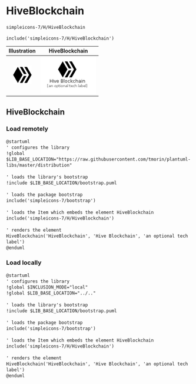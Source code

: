 # HiveBlockchain


```text
simpleicons-7/H/HiveBlockchain
```

```text
include('simpleicons-7/H/HiveBlockchain')
```



| Illustration | HiveBlockchain |
| :---: | :---: |
| ![illustration for Illustration](../../simpleicons-7/H/HiveBlockchain.png) | ![illustration for HiveBlockchain](../../simpleicons-7/H/HiveBlockchain.Local.png) |




## HiveBlockchain

### Load remotely
```plantuml
@startuml
' configures the library
!global $LIB_BASE_LOCATION="https://raw.githubusercontent.com/tmorin/plantuml-libs/master/distribution"

' loads the library's bootstrap
!include $LIB_BASE_LOCATION/bootstrap.puml

' loads the package bootstrap
include('simpleicons-7/bootstrap')

' loads the Item which embeds the element HiveBlockchain
include('simpleicons-7/H/HiveBlockchain')

' renders the element
HiveBlockchain('HiveBlockchain', 'Hive Blockchain', 'an optional tech label')
@enduml
```

### Load locally
```plantuml
@startuml
' configures the library
!global $INCLUSION_MODE="local"
!global $LIB_BASE_LOCATION="../.."

' loads the library's bootstrap
!include $LIB_BASE_LOCATION/bootstrap.puml

' loads the package bootstrap
include('simpleicons-7/bootstrap')

' loads the Item which embeds the element HiveBlockchain
include('simpleicons-7/H/HiveBlockchain')

' renders the element
HiveBlockchain('HiveBlockchain', 'Hive Blockchain', 'an optional tech label')
@enduml
```

